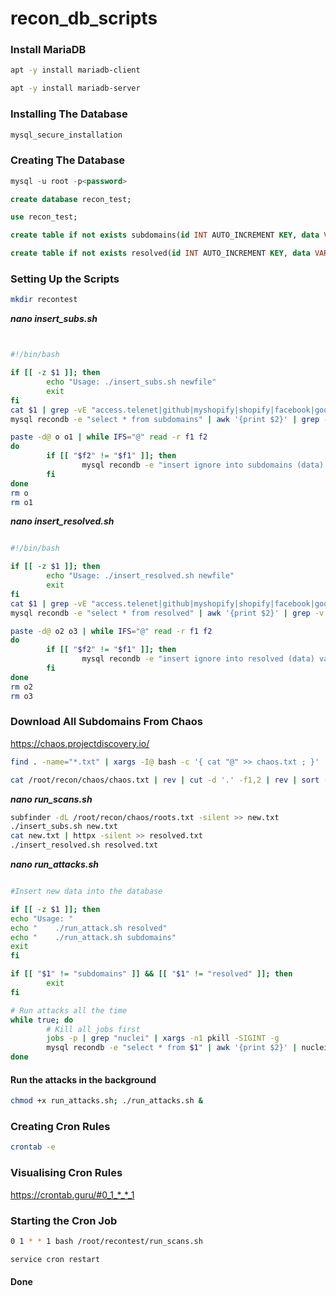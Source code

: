 # recon_db_scripts


### Install MariaDB

```bash
apt -y install mariadb-client
```

```bash
apt -y install mariadb-server
```

### Installing The Database

```bash
mysql_secure_installation
```

### Creating The Database

```sql
mysql -u root -p<password>
```

```sql
create database recon_test;
```

```sql
use recon_test;
```

```sql
create table if not exists subdomains(id INT AUTO_INCREMENT KEY, data VARCHAR(255) NOT NULL);
```

```sql
create table if not exists resolved(id INT AUTO_INCREMENT KEY, data VARCHAR(255) NOT NULL);
```

### Setting Up the Scripts

```bash
mkdir recontest
```


***nano insert_subs.sh***
```bash


#!/bin/bash

if [[ -z $1 ]]; then
        echo "Usage: ./insert_subs.sh newfile"
        exit
fi
cat $1 | grep -vE "access.telenet|github|myshopify|shopify|facebook|google|microsoft|aliyun|amazoncloud|stanford.edu|huaweicloud" >> o1
mysql recondb -e "select * from subdomains" | awk '{print $2}' | grep -v "data" >> o

paste -d@ o o1 | while IFS="@" read -r f1 f2
do
        if [[ "$f2" != "$f1" ]]; then
                mysql recondb -e "insert ignore into subdomains (data) values('$f2')"
        fi
done
rm o
rm o1
```


***nano insert_resolved.sh***
```bash

#!/bin/bash

if [[ -z $1 ]]; then
        echo "Usage: ./insert_resolved.sh newfile"
        exit
fi
cat $1 | grep -vE "access.telenet|github|myshopify|shopify|facebook|google|microsoft|aliyun|amazoncloud|stanford.edu|huaweicloud" >> o3
mysql recondb -e "select * from resolved" | awk '{print $2}' | grep -v "data" >> o2

paste -d@ o2 o3 | while IFS="@" read -r f1 f2
do
        if [[ "$f2" != "$f1" ]]; then
                mysql recondb -e "insert ignore into resolved (data) values('$f2')"
        fi
done
rm o2
rm o3
```

### Download All Subdomains From Chaos
https://chaos.projectdiscovery.io/


```bash
find . -name="*.txt" | xargs -I@ bash -c '{ cat "@" >> chaos.txt ; }'
```

```bash
cat /root/recon/chaos/chaos.txt | rev | cut -d '.' -f1,2 | rev | sort -u >> /root/recon/chaos/root.txt
```

***nano run_scans.sh***

```bash
subfinder -dL /root/recon/chaos/roots.txt -silent >> new.txt
./insert_subs.sh new.txt
cat new.txt | httpx -silent >> resolved.txt
./insert_resolved.sh resolved.txt
```

***nano run_attacks.sh***

```bash

#Insert new data into the database

if [[ -z $1 ]]; then
echo "Usage: "
echo "    ./run_attack.sh resolved"
echo "    ./run_attack.sh subdomains"
exit
fi

if [[ "$1" != "subdomains" ]] && [[ "$1" != "resolved" ]]; then
        exit
fi

# Run attacks all the time
while true; do
        # Kill all jobs first
        jobs -p | grep "nuclei" | xargs -n1 pkill -SIGINT -g
        mysql recondb -e "select * from $1" | awk '{print $2}' | nuclei -t /root/nuclei-templates/ -severity critical,high -exclude takeovers -c 200 | notify -silent
done
```

#### Run the attacks in the background

```bash
chmod +x run_attacks.sh; ./run_attacks.sh &
````

### Creating Cron Rules

```bash
crontab -e
```

### Visualising Cron Rules

https://crontab.guru/#0_1_*_*_1


### Starting the Cron Job
```bash
0 1 * * 1 bash /root/recontest/run_scans.sh
```

```bash
service cron restart
```

#### Done
